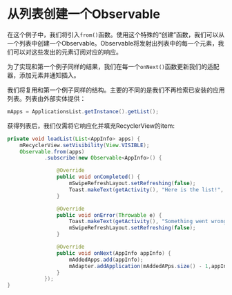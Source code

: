 # 从列表创建一个Observable

在这个例子中，我们将引入`from()`函数。使用这个特殊的“创建”函数，我们可以从一个列表中创建一个Observable。Observable将发射出列表中的每一个元素，我们可以对这些发出的元素订阅对应的响应。

为了实现和第一个例子同样的结果，我们在每一个`onNext()`函数更新我们的适配器，添加元素并通知插入。

我们将复用和第一个例子同样的结构。主要的不同的是我们不再检索已安装的应用列表。列表由外部实体提供：

```java
mApps = ApplicationsList.getInstance().getList();
```
获得列表后，我们仅需将它响应化并填充RecyclerView的item:
```java
private void loadList(List<AppInfo> apps) {
    mRecyclerView.setVisibility(View.VISIBLE);
    Observable.from(apps)
            .subscribe(new Observable<AppInfo>() {

                @Override
                public void onCompleted() {
                    mSwipeRefreshLayout.setRefreshing(false);
                    Toast.makeText(getActivity(), "Here is the list!", Toast.LENGTH_LONG).show();
                }

                @Override
                public void onError(Throwable e) {
                    Toast.makeText(getActivity(), "Something went wrong!", Toast.LENGTH_SHORT).show();
                    mSwipeRefreshLayout.setRefreshing(false);
                }

                @Override
                public void onNext(AppInfo appInfo) {
                    mAddedApps.add(appInfo); 
                    mAdapter.addApplication(mAddedAPps.size() - 1,appInfo);
                }
            });
}
```


